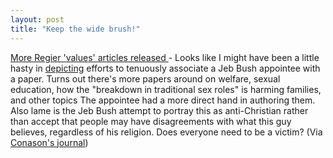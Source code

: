 ```yaml
---
layout: post
title: "Keep the wide brush!"
---
```




<a href="http://www.sun-sentinel.com/news/local/florida/sfl-fregier07sep07.story?coll=sfla%2Dnews%2Dflorida">More Regier 'values' articles released
</a> - Looks like I might have been a little hasty in <a href="/2002/08/17/tarred_with_the_wide_brush.html">depicting</a> efforts to tenuously associate a Jeb Bush appointee with a paper. Turns out there's more papers around on welfare, sexual education, how the "breakdown in traditional sex roles" is harming families, and other topics The appointee had a more direct hand in authoring them. Also lame is the Jeb Bush attempt to portray this as anti-Christian rather than accept that people may have disagreements with what this guy believes, regardless of his religion. Does everyone need to be a victim? (Via <a href="http://www.salon.com/politics/conason/2002/09/10/bush/index.html">Conason's journal</a>)


